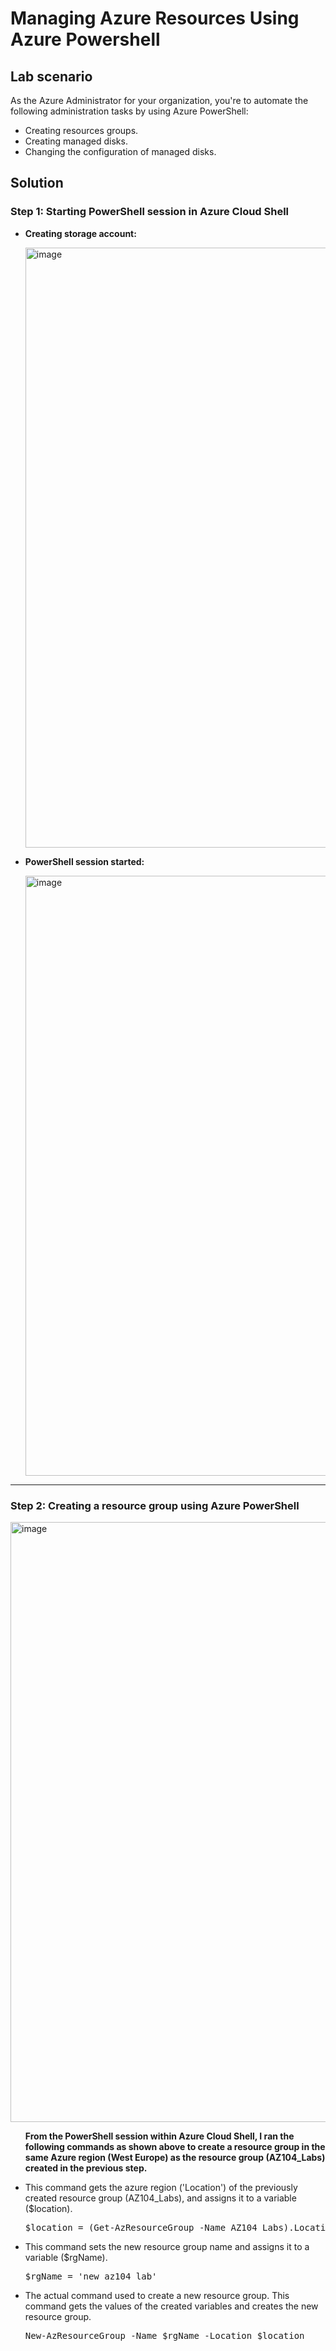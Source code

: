 <h1>Managing Azure Resources Using Azure Powershell</h1>
<h2>Lab scenario</h2>
As the Azure Administrator for your organization, you're to automate the following administration tasks by using Azure PowerShell:
<ul>
  <li>Creating resources groups.</li>
  <li>Creating managed disks.</li>
  <li>Changing the configuration of managed disks.</li>
</ul>

<h2>Solution</h2>
<h3>Step 1: Starting PowerShell session in Azure Cloud Shell</h3>
<ul>
  <li><p><b>Creating storage account:</b></p></li>
<img width="960" alt="image" src="https://github.com/devhalimah/Microsoft-Azure-Administrator-Labs/assets/64546668/2e8f0e38-7ba9-4759-99b4-ee72fdca86aa">

  <li><p><b>PowerShell session started:</b></p></li>
  <img width="960" alt="image" src="https://github.com/devhalimah/Microsoft-Azure-Administrator-Labs/assets/64546668/32ade43a-88c5-4536-ac81-98fdfb348841">
</ul>

----------------------------------------------------------------------------------------------------------
<h3>Step 2: Creating a resource group using Azure PowerShell</h3>
<img width="960" alt="image" src="https://github.com/devhalimah/Microsoft-Azure-Administrator-Labs/assets/64546668/8feb9db8-c563-4894-928e-e32654915828">
<ul>
  <b>From the PowerShell session within Azure Cloud Shell, I ran the following commands as shown above to create a resource group in the same Azure region (West Europe) as the resource group (AZ104_Labs) created in the previous step.</b>
  <p><li>This command gets the azure region ('Location') of the previously created resource group (AZ104_Labs), and assigns it to a variable ($location).
  <pre>$location = (Get-AzResourceGroup -Name AZ104_Labs).Location</pre></li>
  <li>This command sets the new resource group name and assigns it to a variable ($rgName).
  <pre>$rgName = 'new_az104_lab'</pre></li>
  <li>The actual command used to create a new resource group. This command gets the values of the created variables and creates the new resource group.
  <pre>New-AzResourceGroup -Name $rgName -Location $location</pre></li>
</p></ul>
